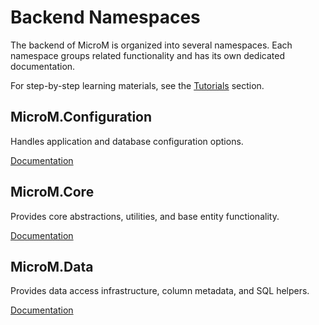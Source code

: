 # Backend Namespaces

The backend of MicroM is organized into several namespaces. Each namespace groups related functionality and has its own dedicated documentation.

For step-by-step learning materials, see the [Tutorials](./Tutorials/index.md) section.

## MicroM.Configuration

Handles application and database configuration options.

[Documentation](./MicroM.Configuration/index.md)

## MicroM.Core

Provides core abstractions, utilities, and base entity functionality.

[Documentation](./MicroM.Core/index.md)

## MicroM.Data

Provides data access infrastructure, column metadata, and SQL helpers.

[Documentation](./MicroM.Data/index.md)

